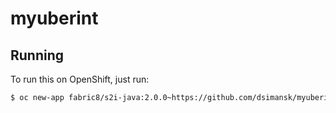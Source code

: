 # myuberint



## Running

To run this on OpenShift, just run:

```bash
$ oc new-app fabric8/s2i-java:2.0.0~https://github.com/dsimansk/myuberint.git
```
